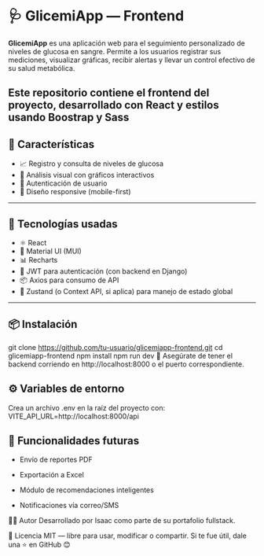 # 🩺 GlicemiApp — Frontend

**GlicemiApp** es una aplicación web para el seguimiento personalizado de niveles de glucosa en sangre. Permite a los usuarios registrar sus mediciones, visualizar gráficas, recibir alertas y llevar un control efectivo de su salud metabólica.

Este repositorio contiene el **frontend** del proyecto, desarrollado con **React** y estilos usando Boostrap y Sass
---

## 🚀 Características

- 📈 Registro y consulta de niveles de glucosa
- 🧠 Análisis visual con gráficos interactivos
- 👤 Autenticación de usuario
- 📱 Diseño responsive (mobile-first)

---

## 🧪 Tecnologías usadas

- ⚛️ React
- 💅 Material UI (MUI)
- 📊 Recharts
- 🔐 JWT para autenticación (con backend en Django)
- 📦 Axios para consumo de API
- 🧠 Zustand (o Context API, si aplica) para manejo de estado global

---

## 📦 Instalación

git clone https://github.com/tu-usuario/glicemiapp-frontend.git
cd glicemiapp-frontend
npm install
npm run dev
🔐 Asegúrate de tener el backend corriendo en http://localhost:8000 o el puerto correspondiente.

## ⚙️ Variables de entorno
Crea un archivo .env en la raíz del proyecto con:
VITE_API_URL=http://localhost:8000/api

## 🔧 Funcionalidades futuras
- Envío de reportes PDF

- Exportación a Excel

- Módulo de recomendaciones inteligentes

- Notificaciones vía correo/SMS

🧑‍💻 Autor
Desarrollado por Isaac como parte de su portafolio fullstack.

📄 Licencia
MIT — libre para usar, modificar o compartir.
Si te fue útil, dale una ⭐ en GitHub 😊

